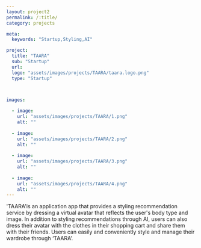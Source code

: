```yaml
---
layout: project2
permalink: /:title/
category: projects

meta:
  keywords: "Startup,Styling,AI"

project:
  title: "TAARA"
  sub: "Startup"
  url: 
  logo: "assets/images/projects/TAARA/taara.logo.png"
  type: "Startup"



images:
  
  - image:
    url: "assets/images/projects/TAARA/1.png"
    alt: ""
    
  - image:
    url: "assets/images/projects/TAARA/2.png"
    alt: ""
    
  - image:
    url: "assets/images/projects/TAARA/3.png"
    alt: ""
   
  - image:
    url: "assets/images/projects/TAARA/4.png"
    alt: "" 
---
```

<p>'TAARA'is an application app that provides a styling recommendation service by dressing a virtual avatar that reflects the user's body type and image. In addition to styling recommendations through AI, users can also dress their avatar with the clothes in their shopping cart and share them with their friends. Users can easily and conveniently style and manage their wardrobe through ‘TAARA’. </p>
<br>
<br>
<br>
<br>
<br>

